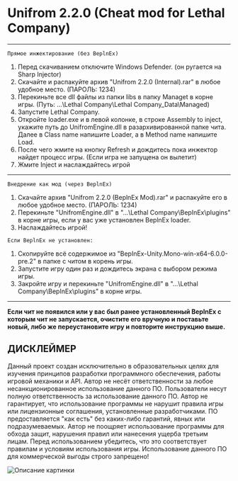 # Unifrom 2.2.0 (Cheat mod for Lethal Company)
------------------------------------------
```
Прямое инжектирование (без BeplnEx)
```
1) Перед скачиванием отключите Windows Defender. (он ругается на Sharp Injector)
2) Скачайте и распакуйте архив "Unifrom 2.2.0 (Internal).rar" в любое удобное место. (ПАРОЛЬ: 1234)
3) Перекиньте все dll файлы из папки libs в папку Managet в корне игры. (Путь: ...\Lethal Company\Lethal Company_Data\Managed)
4) Запустите Lethal Company.
5) Откройте loader.exe и в левой колонке, в строке Assembly to inject, укажите путь до UnifromEngine.dll в разархивированной папке чита. Далее в Class name напишите Loader, а в Method name напишите Load.
6) После чего жмите на кнопку Refresh и дождитесь пока инжектор найдет процесс игры. (Если игра не запущена он вылетит)
7) Жмите Inject и наслаждайтесь игрой
------------------------------------------
```
Внедрение как мод (через BeplnEx)
```
1) Скачайте архив "Unifrom 2.2.0 (BeplnEx Mod).rar" и распакуйте его в любое удобное место. (ПАРОЛЬ: 1234)
2) Перекиньте "UnifromEngine.dll" в "...\Lethal Company\BepInEx\plugins" в корне игры, если у вас уже установлен BeplnEx loader.
3) Наслаждайтесь игрой!
```
Если BeplnEx не установлен:
```
1) Скопируйте всё содержимое из "BepInEx-Unity.Mono-win-x64-6.0.0-pre.2" в папке с читом в корень игры.
2) Запустите игру один раз и дождитесь экрана с выбором режима игры.
3) Закройте игру и перекиньте "UnifromEngine.dll" в "...\Lethal Company\BepInEx\plugins" в корне игры.
------------------------------------------
<b>Если чит не появился или у вас был ранее установленный BeplnEx с которым чит не запускается, 
очистите его вручную и поставьте новый, либо же переустановите игру и повторите инструкцию выше.</b>

<b>ДИСКЛЕЙМЕР</b>
------------------------------------------
Данный проект создан исключительно в образовательных целях для изучения принципов разработки программного обеспечения, работы игровой механики и API. Автор не несёт ответственности за любое несанкционированное использование данного ПО. Пользователи несут полную ответственность за использование данного ПО. Автор не гарантирует, что использование программы не нарушит правила игры или лицензионные соглашения, установленные разработчиками. ПО предоставляется "как есть" без каких-либо гарантий, явных или подразумеваемых. Автор не поощряет использование программы для обхода защит, нарушения правил или нанесения ущерба третьим лицам. Перед использованием убедитесь, что это соответствует правилам и условиям использования игры. Использование данного ПО для коммерческой выгоды строго запрещено!

![Описание картинки](images/image1.png)
